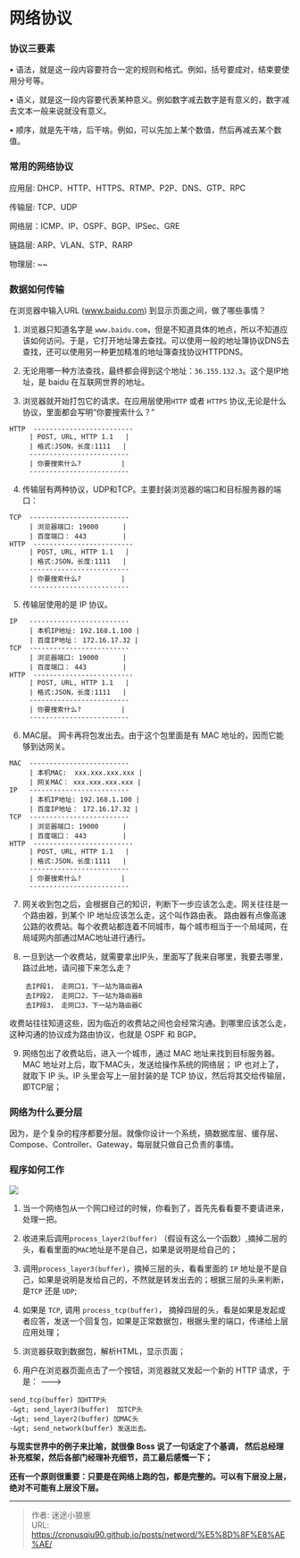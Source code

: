 # 网络协议


### 协议三要素
• 语法，就是这一段内容要符合一定的规则和格式。例如，括号要成对，结束要使用分号等。

• 语义，就是这一段内容要代表某种意义。例如数字减去数字是有意义的，数字减去文本一般来说就没有意义。

• 顺序，就是先干啥，后干啥。例如，可以先加上某个数值，然后再减去某个数值。


### 常用的网络协议
应用层: DHCP、HTTP、HTTPS、RTMP、P2P、DNS、GTP、RPC

传输层: TCP、UDP

网络层：ICMP、IP、OSPF、BGP、IPSec、GRE

链路层: ARP、VLAN、STP、RARP

物理层: ~~

### 数据如何传输
在浏览器中输入URL (www.baidu.com) 到显示页面之间，做了哪些事情？
1. 浏览器只知道名字是 `www.baidu.com`，但是不知道具体的地点，所以不知道应该如何访问。于是，它打开地址簿去查找。可以使用一般的地址簿协议DNS去查找，还可以使用另一种更加精准的地址簿查找协议HTTPDNS。
   
2. 无论用哪一种方法查找，最终都会得到这个地址：`36.155.132.3`。这个是IP地址，是 baidu 在互联网世界的地址。
   
3. 浏览器就开始打包它的请求。在应用层使用`HTTP` 或者 `HTTPS` 协议,无论是什么协议，里面都会写明“你要搜索什么？”
```
HTTP  -------------------------
     | POST, URL, HTTP 1.1   |  
     | 格式:JSON，长度:1111   |
     -------------------------
     | 你要搜索什么?          |
     -------------------------
```

4. 传输层有两种协议，UDP和TCP。主要封装浏览器的端口和目标服务器的端口：
```
TCP  -------------------------
     | 浏览器端口: 19000      |  
     | 百度端口： 443         |
HTTP  -------------------------
     | POST, URL, HTTP 1.1   |  
     | 格式:JSON，长度:1111   |
     -------------------------
     | 你要搜索什么?          |
     -------------------------
```

5. 传输层使用的是 IP 协议。
```
IP   -------------------------
     | 本机IP地址: 192.168.1.100 |  
     | 百度IP地址： 172.16.17.32 |
TCP  -------------------------
     | 浏览器端口: 19000      |  
     | 百度端口： 443         |
HTTP  -------------------------
     | POST, URL, HTTP 1.1   |  
     | 格式:JSON，长度:1111   |
     -------------------------
     | 你要搜索什么?          |
     -------------------------
```

6. MAC层。 网卡再将包发出去。由于这个包里面是有 MAC 地址的，因而它能够到达网关。
```
MAC  -------------------------
     | 本机MAC:  xxx.xxx.xxx.xxx |  
     | 网关MAC： xxx.xxx.xxx.xxx |
IP   -------------------------
     | 本机IP地址: 192.168.1.100 |  
     | 百度IP地址： 172.16.17.32 |
TCP  -------------------------
     | 浏览器端口: 19000      |  
     | 百度端口： 443         |
HTTP  -------------------------
     | POST, URL, HTTP 1.1   |  
     | 格式:JSON，长度:1111   |
     -------------------------
     | 你要搜索什么?          |
     -------------------------
```

7. 网关收到包之后，会根据自己的知识，判断下一步应该怎么走。网关往往是一个路由器，到某个 IP 地址应该怎么走，这个叫作路由表。
路由器有点像高速公路的收费站。每个收费站都连着不同城市，每个城市相当于一个局域网，在局域网内部通过MAC地址进行通行。

8. 一旦到达一个收费站，就需要拿出IP头，里面写了我来自哪里，我要去哪里，路过此地，请问接下来怎么走？
```
    去IP段1， 走网口1，下一站为路由器A
    去IP段2， 走网口2，下一站为路由器B
    去IP段3， 走网口3，下一站为路由器C
```
收费站往往知道这些，因为临近的收费站之间也会经常沟通。到哪里应该怎么走，这种沟通的协议成为路由协议，也就是 OSPF 和 BGP。

9. 网络包出了收费站后，进入一个城市，通过 MAC 地址来找到目标服务器。 
MAC 地址对上后，取下MAC头，发送给操作系统的网络层；
IP 也对上了，就取下 IP 头。IP 头里会写上一层封装的是 TCP 协议，然后将其交给传输层，即TCP层；


### 网络为什么要分层
因为，是个复杂的程序都要分层。就像你设计一个系统，搞数据库层、缓存层、Compose、Controller、Gateway，每层就只做自己负责的事情。

### 程序如何工作
![](/img/network/program_howto_work.png)

1. 当一个网络包从一个网口经过的时候，你看到了，首先先看看要不要请进来，处理一把。 

2. 收进来后调用`process_layer2(buffer)` （假设有这么一个函数）,摘掉二层的头，看看里面的`MAC`地址是不是自己，如果是说明是给自己的；  

3. 调用`process_layer3(buffer)`，摘掉三层的头，看看里面的 `IP` 地址是不是自己，如果是说明是发给自己的，不然就是转发出去的；根据三层的头来判断，是`TCP` 还是 `UDP`;   

4. 如果是 `TCP`, 调用 `process_tcp(buffer)`， 摘掉四层的头，看是如果是发起或者应答，发送一个回复包，如果是正常数据包，根据头里的端口，传递给上层应用处理；  

5. 浏览器获取到数据包，解析HTML，显示页面；   

6. 用户在浏览器页面点击了一个按钮，浏览器就又发起一个新的 HTTP 请求，于是：   ---&gt;
```text
send_tcp(buffer) 加HTTP头 
-&gt; send_layer3(buffer)  加TCP头 
-&gt; send_layer2(buffer) 加MAC头 
-&gt; send_network(buffer) 发送出去。
```

**与现实世界中的例子来比喻，就很像 Boss 说了一句话定了个基调， 然后总经理补充框架，然后各部门经理补充细节，员工最后感慨一下；**

**还有一个原则很重要：只要是在网络上跑的包，都是完整的。可以有下层没上层，绝对不可能有上层没下层。**


---

> 作者: 迷途小狼崽  
> URL: https://cronusqiu90.github.io/posts/netword/%E5%8D%8F%E8%AE%AE/  

